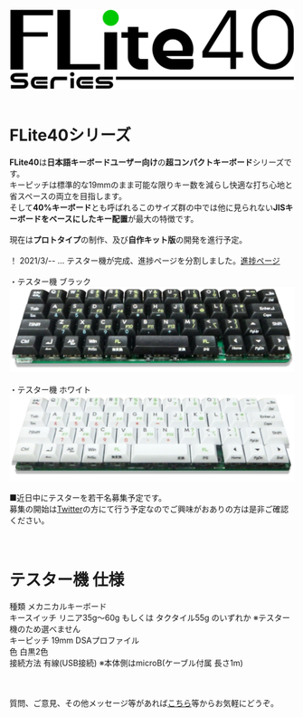 <img src=img/logo1.png><BR>
<BR>
# FLite40シリーズ
<B>FLite40</B>は<B>日本語キーボードユーザー向け</B>の<B>超コンパクトキーボード</B>シリーズです。<BR>
キーピッチは標準的な19mmのまま可能な限りキー数を減らし快適な打ち心地と省スペースの両立を目指します。<BR>
そして<B>40%キーボード</B>とも呼ばれるこのサイズ群の中では他に見られない<B>JISキーボードをベースにしたキー配置</B>が最大の特徴です。<BR>
<BR>
現在は<B>プロトタイプ</B>の制作、及び<B>自作キット版</B>の開発を進行予定。<BR>
<BR>
！ 2021/3/-- … テスター機が完成、進捗ページを分割しました。<a href="https://github.com/2Gp/FLite40/blob/main/shin-choku.md">進捗ページ</a><BR>
<BR>
・テスター機 ブラック<BR>
<img src=img/test_b.png><BR>
<BR>
・テスター機 ホワイト<BR>
<img src=img/test_w.png><BR>
<BR>
■近日中にテスターを若干名募集予定です。<BR>
募集の開始は<a href="https://twitter.com/r_feather1350" target="_blank">Twitter</a>の方にて行う予定なのでご興味がおありの方は是非ご確認ください。<BR>
<BR>
<BR>
# テスター機 仕様
種類 メカニカルキーボード<BR>
キースイッチ リニア35g～60g もしくは タクタイル55g のいずれか ※テスター機のため選べません<BR>
キーピッチ 19mm DSAプロファイル<BR>
色 白黒2色<BR>
接続方法 有線(USB接続) ※本体側はmicroB(ケーブル付属 長さ1m)<BR>
<BR>
<BR>
<BR>
質問、ご意見、その他メッセージ等があれば<a href="https://twitter.com/r_feather1350" target="_blank">こちら</a>等からお気軽にどうぞ。<BR>
